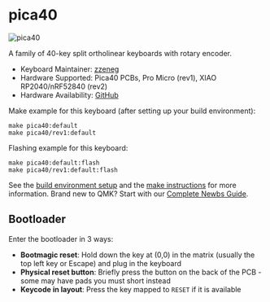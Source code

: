 # pica40

![pica40](https://i.imgur.com/CKImjAPh.jpg)

A family of 40-key split ortholinear keyboards with rotary encoder.

-   Keyboard Maintainer: [zzeneg](https://github.com/zzeneg)
-   Hardware Supported: Pica40 PCBs, Pro Micro (rev1), XIAO RP2040/nRF52840 (rev2)
-   Hardware Availability: [GitHub](https://github.com/zzeneg/pica40)

Make example for this keyboard (after setting up your build environment):

    make pica40:default
    make pica40/rev1:default

Flashing example for this keyboard:

    make pica40:default:flash
    make pica40/rev1:default:flash

See the [build environment setup](https://docs.qmk.fm/#/getting_started_build_tools) and the [make instructions](https://docs.qmk.fm/#/getting_started_make_guide) for more information. Brand new to QMK? Start with our [Complete Newbs Guide](https://docs.qmk.fm/#/newbs).

## Bootloader

Enter the bootloader in 3 ways:

-   **Bootmagic reset**: Hold down the key at (0,0) in the matrix (usually the top left key or Escape) and plug in the keyboard
-   **Physical reset button**: Briefly press the button on the back of the PCB - some may have pads you must short instead
-   **Keycode in layout**: Press the key mapped to `RESET` if it is available
